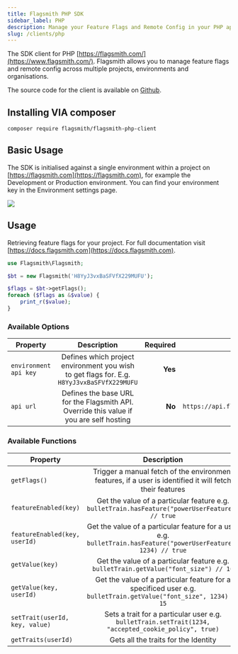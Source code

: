 ```yaml
---
title: Flagsmith PHP SDK
sidebar_label: PHP
description: Manage your Feature Flags and Remote Config in your PHP applications.
slug: /clients/php
---
```


The SDK client for PHP [https://flagsmith.com/](https://www.flagsmith.com/). Flagsmith allows you to manage feature
flags and remote config across multiple projects, environments and organisations.

The source code for the client is available on [Github](https://github.com/flagsmith/flagsmith-php-client).

## Installing VIA composer

`composer require flagsmith/flagsmith-php-client`

## Basic Usage

The SDK is initialised against a single environment within a project on [https://flagsmith.com](https://flagsmith.com),
for example the Development or Production environment. You can find your environment key in the Environment settings
page.

<img src="/img/api-key.png"/>

## Usage

Retrieving feature flags for your project. For full documentation visit
[https://docs.flagsmith.com](https://docs.flagsmith.com).

```php
use Flagsmith\Flagsmith;

$bt = new Flagsmith('H8YyJ3vxBaSFVfX229MUFU');

$flags = $bt->getFlags();
foreach ($flags as &$value) {
    print_r($value);
}
```

### Available Options

| Property              |                                        Description                                         | Required |                       Default Value |
| --------------------- | :----------------------------------------------------------------------------------------: | -------: | ----------------------------------: |
| `environment api key` | Defines which project environment you wish to get flags for. E.g. `H8YyJ3vxBaSFVfX229MUFU` |  **Yes** |                                null |
| `api url`             |  Defines the base URL for the Flagsmith API. Override this value if you are self hosting   |   **No** | `https://api.flagsmith.com/api/v1/` |

### Available Functions

| Property                       |                                                   Description                                                    |
| ------------------------------ | :--------------------------------------------------------------------------------------------------------------: |
| `getFlags()`                   |     Trigger a manual fetch of the environment features, if a user is identified it will fetch their features     |
| `featureEnabled(key)`          |         Get the value of a particular feature e.g. `bulletTrain.hasFeature("powerUserFeature") // true`          |
| `featureEnabled(key, userId)`  | Get the value of a particular feature for a user e.g. `bulletTrain.hasFeature("powerUserFeature", 1234) // true` |
| `getValue(key)`                |               Get the value of a particular feature e.g. `bulletTrain.getValue("font_size") // 10`               |
| `getValue(key, userId)`        | Get the value of a particular feature for a specificed user e.g. `bulletTrain.getValue("font_size", 1234) // 15` |
| `setTrait(userId, key, value)` |       Sets a trait for a particular user e.g. `bulletTrain.setTrait(1234, "accepted_cookie_policy", true)`       |
| `getTraits(userId)`            |                                       Gets all the traits for the Identity                                       |
